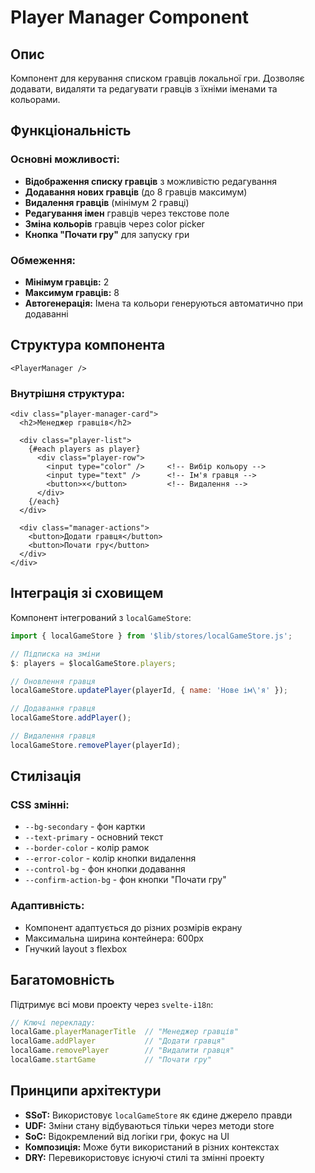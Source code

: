 # Player Manager Component

## Опис

Компонент для керування списком гравців локальної гри. Дозволяє додавати, видаляти та редагувати гравців з їхніми іменами та кольорами.

## Функціональність

### Основні можливості:
- **Відображення списку гравців** з можливістю редагування
- **Додавання нових гравців** (до 8 гравців максимум)
- **Видалення гравців** (мінімум 2 гравці)
- **Редагування імен** гравців через текстове поле
- **Зміна кольорів** гравців через color picker
- **Кнопка "Почати гру"** для запуску гри

### Обмеження:
- **Мінімум гравців:** 2
- **Максимум гравців:** 8
- **Автогенерація:** Імена та кольори генеруються автоматично при додаванні

## Структура компонента

```svelte
<PlayerManager />
```

### Внутрішня структура:
```svelte
<div class="player-manager-card">
  <h2>Менеджер гравців</h2>
  
  <div class="player-list">
    {#each players as player}
      <div class="player-row">
        <input type="color" />     <!-- Вибір кольору -->
        <input type="text" />      <!-- Ім'я гравця -->
        <button>×</button>         <!-- Видалення -->
      </div>
    {/each}
  </div>
  
  <div class="manager-actions">
    <button>Додати гравця</button>
    <button>Почати гру</button>
  </div>
</div>
```

## Інтеграція зі сховищем

Компонент інтегрований з `localGameStore`:

```javascript
import { localGameStore } from '$lib/stores/localGameStore.js';

// Підписка на зміни
$: players = $localGameStore.players;

// Оновлення гравця
localGameStore.updatePlayer(playerId, { name: 'Нове ім\'я' });

// Додавання гравця
localGameStore.addPlayer();

// Видалення гравця
localGameStore.removePlayer(playerId);
```

## Стилізація

### CSS змінні:
- `--bg-secondary` - фон картки
- `--text-primary` - основний текст
- `--border-color` - колір рамок
- `--error-color` - колір кнопки видалення
- `--control-bg` - фон кнопки додавання
- `--confirm-action-bg` - фон кнопки "Почати гру"

### Адаптивність:
- Компонент адаптується до різних розмірів екрану
- Максимальна ширина контейнера: 600px
- Гнучкий layout з flexbox

## Багатомовність

Підтримує всі мови проекту через `svelte-i18n`:

```javascript
// Ключі перекладу:
localGame.playerManagerTitle  // "Менеджер гравців"
localGame.addPlayer           // "Додати гравця"
localGame.removePlayer        // "Видалити гравця"
localGame.startGame           // "Почати гру"
```

## Принципи архітектури

- **SSoT:** Використовує `localGameStore` як єдине джерело правди
- **UDF:** Зміни стану відбуваються тільки через методи store
- **SoC:** Відокремлений від логіки гри, фокус на UI
- **Композиція:** Може бути використаний в різних контекстах
- **DRY:** Перевикористовує існуючі стилі та змінні проекту 